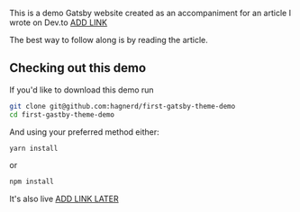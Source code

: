 This is a demo Gatsby website created as an accompaniment for an article I wrote
on Dev.to [ADD LINK]()

The best way to follow along is by reading the article.

## Checking out this demo

If you'd like to download this demo run

```sh
git clone git@github.com:hagnerd/first-gatsby-theme-demo
cd first-gastby-theme-demo
```

And using your preferred method either:

```sh
yarn install
```
or 
```sh
npm install
```

It's also live [ADD LINK LATER]()
